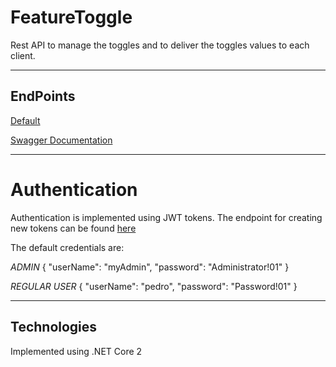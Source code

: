 # FeatureToggle
Rest API to manage the toggles and to deliver the toggles values to each client.

---
## EndPoints
[Default](http://localhost:54432/api/toggles)

[Swagger Documentation](http://localhost:54432/swagger/)

---
# Authentication
Authentication is implemented using JWT tokens. The endpoint for creating new tokens can be found [here](http://localhost:54432/api/auth/token)

The default credentials are:

*ADMIN*
{
  "userName": "myAdmin",
  "password": "Administrator!01"
}

*REGULAR USER*
{
  "userName": "pedro",
  "password": "Password!01"
}

---
## Technologies
Implemented using .NET Core 2

